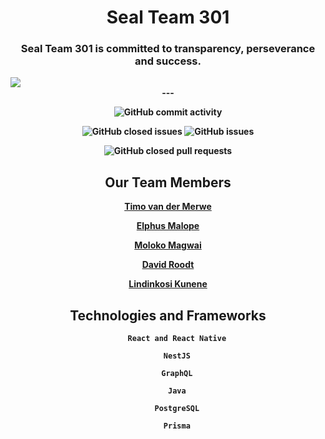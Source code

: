 <div>
    <h1 align="center">Seal Team 301</h1>
    <div align="center">
        <h3 >Seal Team 301 is committed to <b>transparency<b>, <b>perseverance</b> and <b>success</b>.</h3>
    </div>
    <img align="center"src="https://firebasestorage.googleapis.com/v0/b/cos301-storage-test.appspot.com/o/logo1.png?alt=media&token=a0c65249-56a9-4533-9963-e914f01c585b"></img>

</div>

<div align="center">---</div>

<div align="center">

![GitHub commit activity](https://img.shields.io/github/commit-activity/w/COS301-SE-2022/Charity-Spot)

![GitHub closed issues](https://img.shields.io/github/issues-closed-raw/COS301-SE-2022/Charity-Spot)
![GitHub issues](https://img.shields.io/github/issues-raw/COS301-SE-2022/Charity-Spot)

![GitHub closed pull requests](https://img.shields.io/github/issues-pr-closed/COS301-SE-2022/Charity-Spot)
  
</div>

<h2 align="center">Our Team Members</h2>

<div align="center">

[Timo van der Merwe](https://github.com/TimovdMerwe-18)

[Elphus Malope](https://github.com/deamon-death)

[Moloko Magwai](https://github.com/MoloTheSniper)

[David Roodt](https://github.com/David-Roodt)

[Lindinkosi Kunene](https://github.com/lindzik)

</div>
    


<div align="center">
    <h2>Technologies and Frameworks</h2>

        React and React Native

        NestJS

        GraphQL

        Java

        PostgreSQL

        Prisma

</div>


